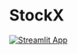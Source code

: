 # StockX

[![Streamlit App](https://static.streamlit.io/badges/streamlit_badge_black_white.svg)](https://share.streamlit.io/MohdDhanish555/StockX/main.py/)
